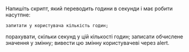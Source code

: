 Напишіть скрипт, який переводить години в секунди і має робити насутпне:

    запитати у користувача кількість годин;
порахувати, скільки секунд у цій кількості годин;
записати обчислене значення у змінну;
вивести цю змінну користувачеві через alert.